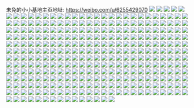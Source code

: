 未免的小小基地主页地址: https://weibo.com/u/6255429070 
![](https://wx4.sinaimg.cn/mw2000/006Pl8Rgly1h9klc5ihmnj30wi1yc4qp.jpg) 
![](https://wx4.sinaimg.cn/mw2000/006Pl8Rgly1h9klc3pvidj30wi1yc4qp.jpg) 
![](https://wx4.sinaimg.cn/mw2000/006Pl8Rgly1h9klc84g06j30wi1ycb29.jpg) 
![](https://wx4.sinaimg.cn/mw2000/006Pl8Rgly1h9klc9w70bj30wi1ychdt.jpg) 
![](https://wx4.sinaimg.cn/mw2000/006Pl8Rgly1h9jvkbh2ccj30u01hck6k.jpg) 
![](https://wx4.sinaimg.cn/mw2000/006Pl8Rgly1h9jvkcf1cij33402c0b2a.jpg) 
![](https://wx4.sinaimg.cn/mw2000/006Pl8Rgly1h9jh22ntb0j31o029e1kz.jpg) 
![](https://wx4.sinaimg.cn/mw2000/006Pl8Rgly1h9jh2fs70uj31o029eu0y.jpg) 
![](https://wx4.sinaimg.cn/mw2000/006Pl8Rggy1h9ikm3w4k0j31hc0u0ap2.jpg) 
![](https://wx4.sinaimg.cn/mw2000/006Pl8Rggy1h9ikm29bghj30u01hcqh0.jpg) 
![](https://wx4.sinaimg.cn/mw2000/006Pl8Rgly1h97844yebij30u0140k1z.jpg) 
![](https://wx4.sinaimg.cn/mw2000/006Pl8Rgly1h9784diq7zj31yh1yhhdu.jpg) 
![](https://wx4.sinaimg.cn/mw2000/006Pl8Rgly1h97845cbmoj30w60u07di.jpg) 
![](https://wx4.sinaimg.cn/mw2000/006Pl8Rgly1h97847gtvqj32c02c01ky.jpg) 
![](https://wx4.sinaimg.cn/mw2000/006Pl8Rgly1h9784b7eopj32uj23hhdv.jpg) 
![](https://wx4.sinaimg.cn/mw2000/006Pl8Rgly1h9784dw6j5j31400u0120.jpg) 
![](https://wx4.sinaimg.cn/mw2000/006Pl8Rgly1h9784e56hrj30u00u013z.jpg) 
![](https://wx4.sinaimg.cn/mw2000/006Pl8Rgly1h97844mz52j31400u0h4x.jpg) 
![](https://wx4.sinaimg.cn/mw2000/006Pl8Rgly1h9784ef1hbj30u00xeguz.jpg) 
![](https://wx4.sinaimg.cn/mw2000/006Pl8Rgly1h9784epmedj30u0190nfh.jpg) 
![](https://wx4.sinaimg.cn/mw2000/006Pl8Rgly1h9784ezggzj30u00u0jy3.jpg) 
![](https://wx4.sinaimg.cn/mw2000/006Pl8Rgly1h9784fco79j31400u0al3.jpg) 
![](https://wx4.sinaimg.cn/mw2000/006Pl8Rgly1h9784fxus4j30tu0tutq2.jpg) 
![](https://wx4.sinaimg.cn/mw2000/006Pl8Rgly1h91ezzkrj3j30u01sxtnz.jpg) 
![](https://wx4.sinaimg.cn/mw2000/006Pl8Rgly1h91ezcs79kj30u00ylte0.jpg) 
![](https://wx4.sinaimg.cn/mw2000/006Pl8Rggy1h8r2a98970j33402c0b29.jpg) 
![](https://wx4.sinaimg.cn/mw2000/006Pl8Rggy1h8j3e4hx0uj33402c0b2c.jpg) 
![](https://wx4.sinaimg.cn/mw2000/006Pl8Rggy1h8j3edvdomj32c03407wi.jpg) 
![](https://wx4.sinaimg.cn/mw2000/006Pl8Rggy1h8j3hj382cj32c0340kjn.jpg) 
![](https://wx4.sinaimg.cn/mw2000/006Pl8Rggy1h8j3if4z1rj32801o07wh.jpg) 
![](https://wx4.sinaimg.cn/mw2000/006Pl8Rggy1h8j3in0rbaj32801o07wh.jpg) 
![](https://wx4.sinaimg.cn/mw2000/006Pl8Rgly1h8d3jhqjtbj30u01hcqgv.jpg) 
![](https://wx4.sinaimg.cn/mw2000/006Pl8Rgly1h8bx7wqhhbj31be0zk7e1.jpg) 
![](https://wx4.sinaimg.cn/mw2000/006Pl8Rgly1h8bx7xy476j31be0zk45r.jpg) 
![](https://wx4.sinaimg.cn/mw2000/006Pl8Rgly1h8bx7v9orpj31be0zk7cn.jpg) 
![](https://wx4.sinaimg.cn/mw2000/006Pl8Rgly1h8bx7yqsp7j30zk1bejzr.jpg) 
![](https://wx4.sinaimg.cn/mw2000/006Pl8Rgly1h8bx7zum85j30zk1beq84.jpg) 
![](https://wx4.sinaimg.cn/mw2000/006Pl8Rgly1h8biivigfij31e90sanan.jpg) 
![](https://wx4.sinaimg.cn/mw2000/006Pl8Rgly1h88eip4okgj32801o0hdu.jpg) 
![](https://wx4.sinaimg.cn/mw2000/006Pl8Rgly1h88eir4extj32801o01ky.jpg) 
![](https://wx4.sinaimg.cn/mw2000/006Pl8Rgly1h88eiuh4xdj32801o0hdu.jpg) 
![](https://wx4.sinaimg.cn/mw2000/006Pl8Rgly1h88ej1l2rkj32801o0b2a.jpg) 
![](https://wx4.sinaimg.cn/mw2000/006Pl8Rggy1h83qaqtl53j31gw0tr1a1.jpg) 
![](https://wx4.sinaimg.cn/mw2000/006Pl8Rggy1h83qatdmlkj31hc0u04dx.jpg) 
![](https://wx4.sinaimg.cn/mw2000/006Pl8Rggy1h81p7bdjf9j31hc0u0tn9.jpg) 
![](https://wx4.sinaimg.cn/mw2000/006Pl8Rggy1h81h275x35j32ow1t6x6q.jpg) 
![](https://wx4.sinaimg.cn/mw2000/006Pl8Rggy1h81h2baj27j32ry1vhkjn.jpg) 
![](https://wx4.sinaimg.cn/mw2000/006Pl8Rgly1h80g7dug4yj30oc06jgm5.jpg) 
![](https://wx4.sinaimg.cn/mw2000/006Pl8Rgly1h7zvoqh3fbj30sy1fiakb.jpg) 
![](https://wx4.sinaimg.cn/mw2000/006Pl8Rgly1h7zvopvx9pj30u01hcdnu.jpg) 
![](https://wx4.sinaimg.cn/mw2000/006Pl8Rgly1h7zvowuxawj30tz0muthr.jpg) 
![](https://wx4.sinaimg.cn/mw2000/006Pl8Rggy1h7y42h6mxzj30u01hcair.jpg) 
![](https://wx4.sinaimg.cn/mw2000/006Pl8Rgly1h7wxwhm0woj30u01sxanh.jpg) 
![](https://wx4.sinaimg.cn/mw2000/006Pl8Rgly1h7wwx3piu6j33402c0b2b.jpg) 
![](https://wx4.sinaimg.cn/mw2000/006Pl8Rgly1h7wwxtau9hj31hc0u0ap4.jpg) 
![](https://wx4.sinaimg.cn/mw2000/006Pl8Rgly1h7wwxtvplsj30u00u0wq5.jpg) 
![](https://wx4.sinaimg.cn/mw2000/006Pl8Rgly1h7wwxuqaq9j31400u0k9f.jpg) 
![](https://wx4.sinaimg.cn/mw2000/006Pl8Rgly1h7wwxvi3wcj31hc0o0qic.jpg) 
![](https://wx4.sinaimg.cn/mw2000/006Pl8Rgly1h7wwxz39dvj33k02o0u10.jpg) 
![](https://wx4.sinaimg.cn/mw2000/006Pl8Rggy1h7vtv2mlwpj32801o04qq.jpg) 
![](https://wx4.sinaimg.cn/mw2000/006Pl8Rggy1h7nnmgwjo8j31o02807wi.jpg) 
![](https://wx4.sinaimg.cn/mw2000/006Pl8Rggy1h7nnmjb421j32801o0b2a.jpg) 
![](https://wx4.sinaimg.cn/mw2000/006Pl8Rgly1h7l7nwd3gxj30r3103qlc.jpg) 
![](https://wx4.sinaimg.cn/mw2000/006Pl8Rgly1h7l7nx8honj30qw1034qp.jpg) 
![](https://wx4.sinaimg.cn/mw2000/006Pl8Rgly1h7l7nxpwbwj30u01hctph.jpg) 
![](https://wx4.sinaimg.cn/mw2000/006Pl8Rggy1h7jvawyjjnj33342bcqv5.jpg) 
![](https://wx4.sinaimg.cn/mw2000/006Pl8Rggy1h7ik484rahj30u01hc7g9.jpg) 
![](https://wx4.sinaimg.cn/mw2000/006Pl8Rggy1h7ik50k5pfj31i92aonpd.jpg) 
![](https://wx4.sinaimg.cn/mw2000/006Pl8Rggy1h7ik53cjigj32la2ygqv7.jpg) 
![](https://wx4.sinaimg.cn/mw2000/006Pl8Rgly1h7hizrglh2j30u014010t.jpg) 
![](https://wx4.sinaimg.cn/mw2000/006Pl8Rgly1h7hizs34usj30u00u0doo.jpg) 
![](https://wx4.sinaimg.cn/mw2000/006Pl8Rgly1h7ehnv9zz6j31o0280kjm.jpg) 
![](https://wx4.sinaimg.cn/mw2000/006Pl8Rgly1h7ehnp4q3pj32c0340e83.jpg) 
![](https://wx4.sinaimg.cn/mw2000/006Pl8Rgly1h7ahlka3auj30wi1ych7o.jpg) 
![](https://wx4.sinaimg.cn/mw2000/006Pl8Rgly1h7ahlksn1rj30wi1yctqt.jpg) 
![](https://wx4.sinaimg.cn/mw2000/006Pl8Rgly1h7ahllbo1xj30wi1yc4ez.jpg) 
![](https://wx4.sinaimg.cn/mw2000/006Pl8Rgly1h7ahlip2qej30wi1ycqjk.jpg) 
![](https://wx4.sinaimg.cn/mw2000/006Pl8Rggy1h788gstircj30wi1lr4qp.jpg) 
![](https://wx4.sinaimg.cn/mw2000/006Pl8Rgly1h76d328z5gj32801o04qq.jpg) 
![](https://wx4.sinaimg.cn/mw2000/006Pl8Rgly1h76d36bnblj32801o07bk.jpg) 
![](https://wx4.sinaimg.cn/mw2000/006Pl8Rgly1h76d2zq3xvj32801o0wr6.jpg) 
![](https://wx4.sinaimg.cn/mw2000/006Pl8Rgly1h76d3b5h69j33402c0qv6.jpg) 
![](https://wx4.sinaimg.cn/mw2000/006Pl8Rgly1h73mwnpadyj30u01hcdnr.jpg) 
![](https://wx4.sinaimg.cn/mw2000/006Pl8Rgly1h73mwnxng5j31ga0tf409.jpg) 
![](https://wx4.sinaimg.cn/mw2000/006Pl8Rgly1h73mwo9ac5j31hc0u075u.jpg) 
![](https://wx4.sinaimg.cn/mw2000/006Pl8Rggy1h73i0apx2zj32801o0hdu.jpg) 
![](https://wx4.sinaimg.cn/mw2000/006Pl8Rggy1h73i0dbz2gj31o0280kjm.jpg) 
![](https://wx4.sinaimg.cn/mw2000/006Pl8Rggy1h73i0eqdhqj32801o0kjl.jpg) 
![](https://wx4.sinaimg.cn/mw2000/006Pl8Rgly1h701wu3lkyj30u01sxh0t.jpg) 
![](https://wx4.sinaimg.cn/mw2000/006Pl8Rgly1h6yz41b681j30wi1yc7wh.jpg) 
![](https://wx4.sinaimg.cn/mw2000/006Pl8Rgly1h6yz4080zpj30wi1yc4qp.jpg) 
![](https://wx4.sinaimg.cn/mw2000/006Pl8Rgly1h6uv3881ubj31xm2kujwf.jpg) 
![](https://wx4.sinaimg.cn/mw2000/006Pl8Rgly1h6uv39vkuej31o0280qv5.jpg) 
![](https://wx4.sinaimg.cn/mw2000/006Pl8Rgly1h6uv3asnv3j317c0wi7rq.jpg) 
![](https://wx4.sinaimg.cn/mw2000/006Pl8Rgly1h6uv3fnkeqj32yo2804qp.jpg) 
![](https://wx4.sinaimg.cn/mw2000/006Pl8Rgly1h6uv3imj25j32c0340jy6.jpg) 
![](https://wx4.sinaimg.cn/mw2000/006Pl8Rgly1h6uv3l79spj32yo280kjn.jpg) 
![](https://wx4.sinaimg.cn/mw2000/006Pl8Rggy1h6rfbwhzayj32c0340u0z.jpg) 
![](https://wx4.sinaimg.cn/mw2000/006Pl8Rggy1h6rfc2c5b9j31f70stn5a.jpg) 
![](https://wx4.sinaimg.cn/mw2000/006Pl8Rggy1h6p0yjquw8j30ti07hwfc.jpg) 
![](https://wx4.sinaimg.cn/mw2000/006Pl8Rggy1h6oqhdkyf3j30lc0sggqc.jpg) 
![](https://wx4.sinaimg.cn/mw2000/006Pl8Rggy1h6moq7d19kj30t21fpjx3.jpg) 
![](https://wx4.sinaimg.cn/mw2000/006Pl8Rggy1h6moq8aak5j30sc1ef7bs.jpg) 
![](https://wx4.sinaimg.cn/mw2000/006Pl8Rggy1h6moq8wk05j30u01hcn61.jpg) 
![](https://wx4.sinaimg.cn/mw2000/006Pl8Rggy1h6moqa7bf2j30sg1ekn9e.jpg) 
![](https://wx4.sinaimg.cn/mw2000/006Pl8Rggy1h6mf3l14mvj30u01sxtbd.jpg) 
![](https://wx4.sinaimg.cn/mw2000/006Pl8Rggy1h6mf3rcf3rj30u01sxqhj.jpg) 
![](https://wx4.sinaimg.cn/mw2000/006Pl8Rggy1h6mf35ws1xj30ci0m8gma.jpg) 
![](https://wx4.sinaimg.cn/mw2000/006Pl8Rggy1h6mf3ear6hj30wi1ychdt.jpg) 
![](https://wx4.sinaimg.cn/mw2000/006Pl8Rggy1h6mf439tg3j30u01sxk3p.jpg) 
![](https://wx4.sinaimg.cn/mw2000/006Pl8Rggy1h6malg9n25j30zk0jyq5j.jpg) 
![](https://wx4.sinaimg.cn/mw2000/006Pl8Rggy1h6malgocovj30zk0jymzu.jpg) 
![](https://wx4.sinaimg.cn/mw2000/006Pl8Rggy1h6malft1zkj30zk0jztbh.jpg) 
![](https://wx4.sinaimg.cn/mw2000/006Pl8Rggy1h6l97ztnlfj30sv1fb78q.jpg) 
![](https://wx4.sinaimg.cn/mw2000/006Pl8Rggy1h6l985z31uj30rn1d4qai.jpg) 
![](https://wx4.sinaimg.cn/mw2000/006Pl8Rggy1h6kldnv8baj32801o0x6p.jpg) 
![](https://wx4.sinaimg.cn/mw2000/006Pl8Rggy1h6kldptdscj32801o0kjl.jpg) 
![](https://wx4.sinaimg.cn/mw2000/006Pl8Rgly1h6jxhxne15j30wi1yce81.jpg) 
![](https://wx4.sinaimg.cn/mw2000/006Pl8Rgly1h6jayjjzumj30u00p4q8s.jpg) 
![](https://wx4.sinaimg.cn/mw2000/006Pl8Rgly1h6f70za8gqj30u00u0ju1.jpg) 
![](https://wx4.sinaimg.cn/mw2000/006Pl8Rgly1h6f712x96lj31z41hckjl.jpg) 
![](https://wx4.sinaimg.cn/mw2000/006Pl8Rgly1h6f717dljyj30u00u0wfu.jpg) 
![](https://wx4.sinaimg.cn/mw2000/006Pl8Rgly1h6f716io3tj32yo280qdg.jpg) 
![](https://wx4.sinaimg.cn/mw2000/006Pl8Rgly1h6f71cneevj31s02dcu0y.jpg) 
![](https://wx4.sinaimg.cn/mw2000/006Pl8Rgly1h6f728dztuj32d51ruqv6.jpg) 
![](https://wx4.sinaimg.cn/mw2000/006Pl8Rggy1h6em6umiv8j31hc0u0k9n.jpg) 
![](https://wx4.sinaimg.cn/mw2000/006Pl8Rggy1h6em6vgpjwj31hc0u0wtw.jpg) 
![](https://wx4.sinaimg.cn/mw2000/006Pl8Rgly1h6d82isg17j31bn0qtdjh.jpg) 
![](https://wx4.sinaimg.cn/mw2000/006Pl8Rgly1h6d82iet0kj31hc0u0435.jpg) 
![](https://wx4.sinaimg.cn/mw2000/006Pl8Rgly1h6d82j1nwxj30pv19zakk.jpg) 
![](https://wx4.sinaimg.cn/mw2000/006Pl8Rgly1h69wpy9sffj30n00sswkv.jpg) 
![](https://wx4.sinaimg.cn/mw2000/006Pl8Rggy1h67r2mfpwdj30zk1bfq9z.jpg) 
![](https://wx4.sinaimg.cn/mw2000/006Pl8Rgly1h66jzbtz1zj31hc0u0q7w.jpg) 
![](https://wx4.sinaimg.cn/mw2000/006Pl8Rgly1h66fh41qo4j30wi1yc1kx.jpg) 
![](https://wx4.sinaimg.cn/mw2000/006Pl8Rgly1h60fnd9b41j30sy1fgt9c.jpg) 
![](https://wx4.sinaimg.cn/mw2000/006Pl8Rgly1h60fngblgwj32c0340hdu.jpg) 
![](https://wx4.sinaimg.cn/mw2000/006Pl8Rgly1h60fnc9ic2j32c0340npe.jpg) 
![](https://wx4.sinaimg.cn/mw2000/006Pl8Rgly1h60bvtbmyyj30u01hct9u.jpg) 
![](https://wx4.sinaimg.cn/mw2000/006Pl8Rgly1h60bx2dft2j31be0zjtgl.jpg) 
![](https://wx4.sinaimg.cn/mw2000/006Pl8Rgly1h5yapzk55kj313z0st7nh.jpg) 
![](https://wx4.sinaimg.cn/mw2000/006Pl8Rgly1h5yapc7rtpj32c0340b2b.jpg) 
![](https://wx4.sinaimg.cn/mw2000/006Pl8Rgly1h5yapdnw1cj31jj222jx4.jpg) 
![](https://wx4.sinaimg.cn/mw2000/006Pl8Rgly1h5yape00vhj31be0zkgzp.jpg) 
![](https://wx4.sinaimg.cn/mw2000/006Pl8Rgly1h5yap9bv2aj34802tcu0y.jpg) 
![](https://wx4.sinaimg.cn/mw2000/006Pl8Rggy1h5xavjfcdyj30k00zkmyn.jpg) 
![](https://wx4.sinaimg.cn/mw2000/006Pl8Rggy1h5xavk2agoj30k00zkdk2.jpg) 
![](https://wx4.sinaimg.cn/mw2000/006Pl8Rggy1h5xaqjf1gbj30p40ug75c.jpg) 
![](https://wx4.sinaimg.cn/mw2000/006Pl8Rggy1h5wpqcua4vj30u01hc492.jpg) 
![](https://wx4.sinaimg.cn/mw2000/006Pl8Rggy1h5ui26mibkj30u01sx7fz.jpg) 
![](https://wx4.sinaimg.cn/mw2000/006Pl8Rgly1h5soe7vlgoj30u01sxdtt.jpg) 
![](https://wx4.sinaimg.cn/mw2000/006Pl8Rgly1h5soe2c74xj30wi1yc7wh.jpg) 
![](https://wx4.sinaimg.cn/mw2000/006Pl8Rgly1h5so91tp1aj30u01hcdpa.jpg) 
![](https://wx4.sinaimg.cn/mw2000/006Pl8Rgly1h5so91bc6kj30u01hc4fx.jpg) 
![](https://wx4.sinaimg.cn/mw2000/006Pl8Rgly1h5so2t9mh2j30wi1yc4qp.jpg) 
![](https://wx4.sinaimg.cn/mw2000/006Pl8Rgly1h5so2qbusyj30wi1yc4qp.jpg) 
![](https://wx4.sinaimg.cn/mw2000/006Pl8Rgly1h5so2w9ydlj30wi1yc4qp.jpg) 
![](https://wx4.sinaimg.cn/mw2000/006Pl8Rgly1h5so2zs5mbj30wi1yc1kx.jpg) 
![](https://wx4.sinaimg.cn/mw2000/006Pl8Rgly1h5so354uvhj30wi1yc7wh.jpg) 
![](https://wx4.sinaimg.cn/mw2000/006Pl8Rgly1h5so39pntqj30wi1yc7wh.jpg) 
![](https://wx4.sinaimg.cn/mw2000/006Pl8Rggy1h5rjln2pv0j30u01hc784.jpg) 
![](https://wx4.sinaimg.cn/mw2000/006Pl8Rggy1h5r563xhdpj30rb1n4wnc.jpg) 
![](https://wx4.sinaimg.cn/mw2000/006Pl8Rggy1h5r5651gzrj30vy1x5q5w.jpg) 
![](https://wx4.sinaimg.cn/mw2000/006Pl8Rggy1h5q860to3fj30zk1begp9.jpg) 
![](https://wx4.sinaimg.cn/mw2000/006Pl8Rggy1h5q85zyxsij30u01hc4c9.jpg) 
![](https://wx4.sinaimg.cn/mw2000/006Pl8Rggy1h5lnpi6w1yj33402c04qq.jpg) 
![](https://wx4.sinaimg.cn/mw2000/006Pl8Rggy1h5izmmjsdij30u00u00w8.jpg) 
![](https://wx4.sinaimg.cn/mw2000/006Pl8Rgly1h5fsxe3tkcj313u0ijwkc.jpg) 
![](https://wx4.sinaimg.cn/mw2000/006Pl8Rggy1h5flyk3jz4j30u01sytfs.jpg) 
![](https://wx4.sinaimg.cn/mw2000/006Pl8Rggy1h5flyktaf0j30tp0lj0vm.jpg) 
![](https://wx4.sinaimg.cn/mw2000/006Pl8Rgly1h5euhoz3zmj32801o0qv5.jpg) 
![](https://wx4.sinaimg.cn/mw2000/006Pl8Rgly1h5euhqk4x5j32801o0npd.jpg) 
![](https://wx4.sinaimg.cn/mw2000/006Pl8Rgly1h5euhs6nazj31o0280b2a.jpg) 
![](https://wx4.sinaimg.cn/mw2000/006Pl8Rgly1h5euhtjvs4j31o02804qq.jpg) 
![](https://wx4.sinaimg.cn/mw2000/006Pl8Rgly1h5euhmk1pnj31o02804qq.jpg) 
![](https://wx4.sinaimg.cn/mw2000/006Pl8Rgly1h5euhu3se9j30wi0wi7h4.jpg) 
![](https://wx4.sinaimg.cn/mw2000/006Pl8Rgly1h5euhw9q58j32yg2lanpf.jpg) 
![](https://wx4.sinaimg.cn/mw2000/006Pl8Rgly1h5euhy6nygj32la2ygqv7.jpg) 
![](https://wx4.sinaimg.cn/mw2000/006Pl8Rgly1h5euhzllv9j31o02804qq.jpg) 
![](https://wx4.sinaimg.cn/mw2000/006Pl8Rgly1h5eui0nsebj31o01o0qv5.jpg) 
![](https://wx4.sinaimg.cn/mw2000/006Pl8Rgly1h5eui0zu58j31400u0aia.jpg) 
![](https://wx4.sinaimg.cn/mw2000/006Pl8Rgly1h5eui1afbcj30wi0wiwrc.jpg) 
![](https://wx4.sinaimg.cn/mw2000/006Pl8Rgly1h5eui2wckbj31o02804qq.jpg) 
![](https://wx4.sinaimg.cn/mw2000/006Pl8Rgly1h5eui44d7yj30wi0wiwr9.jpg) 
![](https://wx4.sinaimg.cn/mw2000/006Pl8Rggy1h5emthmmfyj30u0140dpq.jpg) 
![](https://wx4.sinaimg.cn/mw2000/006Pl8Rggy1h5djwjyxlvj32801o01kx.jpg) 
![](https://wx4.sinaimg.cn/mw2000/006Pl8Rggy1h5djwgy6agj32801o0h2l.jpg) 
![](https://wx4.sinaimg.cn/mw2000/006Pl8Rggy1h5cewqlg63j30u01sx7h2.jpg) 
![](https://wx4.sinaimg.cn/mw2000/006Pl8Rggy1h5c3t9l6pgj30u01sx7bt.jpg) 
![](https://wx4.sinaimg.cn/mw2000/006Pl8Rggy1h5c2mroq3jj30u0140n1s.jpg) 
![](https://wx4.sinaimg.cn/mw2000/006Pl8Rggy1h5c2msgen0j30u0140gor.jpg) 
![](https://wx4.sinaimg.cn/mw2000/006Pl8Rggy1h5awk80qgvj30u01jijxc.jpg) 
![](https://wx4.sinaimg.cn/mw2000/006Pl8Rggy1h59t0i4oq3j30u01sx162.jpg) 
![](https://wx4.sinaimg.cn/mw2000/006Pl8Rggy1h59scsf2a7j30u01sx7gm.jpg) 
![](https://wx4.sinaimg.cn/mw2000/006Pl8Rgly1h593formwuj30wi1yce81.jpg) 
![](https://wx4.sinaimg.cn/mw2000/006Pl8Rgly1h58xymboshj30u01sxn3o.jpg) 
![](https://wx4.sinaimg.cn/mw2000/006Pl8Rgly1h58xymqyxej30u01sx0zv.jpg) 
![](https://wx4.sinaimg.cn/mw2000/006Pl8Rgly1h58simi1b7j30wi1yc4qp.jpg) 
![](https://wx4.sinaimg.cn/mw2000/006Pl8Rgly1h58s7w4d6aj30wi0gcjt8.jpg) 
![](https://wx4.sinaimg.cn/mw2000/006Pl8Rggy1h58o8xqjphj31o0280qv5.jpg) 
![](https://wx4.sinaimg.cn/mw2000/006Pl8Rggy1h58elm2ru8j30u00eedi9.jpg) 
![](https://wx4.sinaimg.cn/mw2000/006Pl8Rgly1h56sxrwu5rj32801o0h26.jpg) 
![](https://wx4.sinaimg.cn/mw2000/006Pl8Rgly1h56sxsmcu3j32801o04f2.jpg) 
![](https://wx4.sinaimg.cn/mw2000/006Pl8Rgly1h56sxtkkpej32801o0aqp.jpg) 
![](https://wx4.sinaimg.cn/mw2000/006Pl8Rgly1h56sxu2ktjj32801o018x.jpg) 
![](https://wx4.sinaimg.cn/mw2000/006Pl8Rggy1h55irp4eopj32801o0k8s.jpg) 
![](https://wx4.sinaimg.cn/mw2000/006Pl8Rggy1h55irq6phjj32801o0arp.jpg) 
![](https://wx4.sinaimg.cn/mw2000/006Pl8Rggy1h55irqttv6j32801o01ab.jpg) 
![](https://wx4.sinaimg.cn/mw2000/006Pl8Rggy1h55iro58qfj32801o0tqd.jpg) 
![](https://wx4.sinaimg.cn/mw2000/006Pl8Rggy1h55irrg2jjj32801o0tpx.jpg) 
![](https://wx4.sinaimg.cn/mw2000/006Pl8Rggy1h550o3oertj31o0280ars.jpg) 
![](https://wx4.sinaimg.cn/mw2000/006Pl8Rggy1h550o5363mj32801o0h25.jpg) 
![](https://wx4.sinaimg.cn/mw2000/006Pl8Rggy1h550o2ql5vj32801o0dwf.jpg) 
![](https://wx4.sinaimg.cn/mw2000/006Pl8Rggy1h52mjkpzqzj30wi1ych8d.jpg) 
![](https://wx4.sinaimg.cn/mw2000/006Pl8Rggy1h52kd7saajj31o02801kx.jpg) 
![](https://wx4.sinaimg.cn/mw2000/006Pl8Rggy1h52kdaa3i2j33402c0hdv.jpg) 
![](https://wx4.sinaimg.cn/mw2000/006Pl8Rggy1h51ybxsze8j31o02801kx.jpg) 
![](https://wx4.sinaimg.cn/mw2000/006Pl8Rggy1h51yc2r88bj31o02801kx.jpg) 
![](https://wx4.sinaimg.cn/mw2000/006Pl8Rggy1h51yca21eoj32801o0x6q.jpg) 
![](https://wx4.sinaimg.cn/mw2000/006Pl8Rggy1h51yclr5w4j32801o0npe.jpg) 
![](https://wx4.sinaimg.cn/mw2000/006Pl8Rggy1h51ycsvgobj32801o0npe.jpg) 
![](https://wx4.sinaimg.cn/mw2000/006Pl8Rggy1h51yb8o07wj32801o0npe.jpg) 
![](https://wx4.sinaimg.cn/mw2000/006Pl8Rggy1h51yctxqvxj31o0280dzw.jpg) 
![](https://wx4.sinaimg.cn/mw2000/006Pl8Rggy1h51yczv4j1j32801o0e82.jpg) 
![](https://wx4.sinaimg.cn/mw2000/006Pl8Rggy1h511v4w8rkj30wi1yc7lc.jpg) 
![](https://wx4.sinaimg.cn/mw2000/006Pl8Rggy1h5112o3riwj30pp1lr167.jpg) 
![](https://wx4.sinaimg.cn/mw2000/006Pl8Rggy1h51130xenaj30po1lqgxc.jpg) 
![](https://wx4.sinaimg.cn/mw2000/006Pl8Rgly1h50ykycurdj30wi1ychdt.jpg) 
![](https://wx4.sinaimg.cn/mw2000/006Pl8Rgly1h50ykzwlzfj30wi1yc1kx.jpg) 
![](https://wx4.sinaimg.cn/mw2000/006Pl8Rgly1h50ycqurm0j30wi1yc4o7.jpg) 
![](https://wx4.sinaimg.cn/mw2000/006Pl8Rgly1h4tm2g8wcoj30wi1ycnpd.jpg) 
![](https://wx4.sinaimg.cn/mw2000/006Pl8Rgly1h4sq7lpk4gj30wi1yc1an.jpg) 
![](https://wx4.sinaimg.cn/mw2000/006Pl8Rggy1h4rkgtelarj31o02yob29.jpg) 
![](https://wx4.sinaimg.cn/mw2000/006Pl8Rggy1h4rkguvk03j31o0280hdt.jpg) 
![](https://wx4.sinaimg.cn/mw2000/006Pl8Rggy1h4r3sehauxj30u01hc0ys.jpg) 
![](https://wx4.sinaimg.cn/mw2000/006Pl8Rggy1h4r3sf8147j30u01hcn5b.jpg) 
![](https://wx4.sinaimg.cn/mw2000/006Pl8Rggy1h4r3shd983j33402c0qv6.jpg) 
![](https://wx4.sinaimg.cn/mw2000/006Pl8Rggy1h4r3smtcerj33402c07wi.jpg) 
![](https://wx4.sinaimg.cn/mw2000/006Pl8Rggy1h4r3soros6j30sy1fiaos.jpg) 
![](https://wx4.sinaimg.cn/mw2000/006Pl8Rggy1h4r3srrnonj30u01hcwxq.jpg) 
![](https://wx4.sinaimg.cn/mw2000/006Pl8Rggy1h4r3v6kwohj30u01hcww5.jpg) 
![](https://wx4.sinaimg.cn/mw2000/006Pl8Rggy1h4qeijyigkj30zk0zk7ak.jpg) 
![](https://wx4.sinaimg.cn/mw2000/006Pl8Rggy1h4q6df60gbj32c0340x6q.jpg) 
![](https://wx4.sinaimg.cn/mw2000/006Pl8Rggy1h4pc999r3dj30wi1yce81.jpg) 
![](https://wx4.sinaimg.cn/mw2000/006Pl8Rgly1h4oxn1sr7bj30wi1ycqdv.jpg) 
![](https://wx4.sinaimg.cn/mw2000/006Pl8Rgly1h4oxn28ukrj30wi1yctjj.jpg) 
![](https://wx4.sinaimg.cn/mw2000/006Pl8Rgly1h4oxn15v4wj30wi1yc7fr.jpg) 
![](https://wx4.sinaimg.cn/mw2000/006Pl8Rgly1h4kqk90715j30wi1yce81.jpg) 
![](https://wx4.sinaimg.cn/mw2000/006Pl8Rggy1h4kcuwv6ctj30te0pbdld.jpg) 
![](https://wx4.sinaimg.cn/mw2000/006Pl8Rggy1h4iw43krp8j30u01hcq8i.jpg) 
![](https://wx4.sinaimg.cn/mw2000/006Pl8Rgly1h4ifp4wxtdj31o0280npf.jpg) 
![](https://wx4.sinaimg.cn/mw2000/006Pl8Rgly1h4ifp9msukj31o0280u0z.jpg) 
![](https://wx4.sinaimg.cn/mw2000/006Pl8Rgly1h4ifpdihqcj31o0280npf.jpg) 
![](https://wx4.sinaimg.cn/mw2000/006Pl8Rgly1h4ifpeogpoj32801o07wi.jpg) 
![](https://wx4.sinaimg.cn/mw2000/006Pl8Rgly1h4ifpfy6yej32801o04qq.jpg) 
![](https://wx4.sinaimg.cn/mw2000/006Pl8Rgly1h4ifph7uxgj32801o07wi.jpg) 
![](https://wx4.sinaimg.cn/mw2000/006Pl8Rgly1h4hfm6nt0xj30ru0ru46f.jpg) 
![](https://wx4.sinaimg.cn/mw2000/006Pl8Rggy1h4fr0znn1gj30wi1ycat9.jpg) 
![](https://wx4.sinaimg.cn/mw2000/006Pl8Rggy1h4eehja1w4j30pl1lmajs.jpg) 
![](https://wx4.sinaimg.cn/mw2000/006Pl8Rgly1h4eblzfbyxj30wi1yctqa.jpg) 
![](https://wx4.sinaimg.cn/mw2000/006Pl8Rggy1h4dm4da4jzj31hc0u0aq0.jpg) 
![](https://wx4.sinaimg.cn/mw2000/006Pl8Rgly1h4dbs3e42mj30js0b5wgd.jpg) 
![](https://wx4.sinaimg.cn/mw2000/006Pl8Rggy1h4d8sb48wdj30rg14s419.jpg) 
![](https://wx4.sinaimg.cn/mw2000/006Pl8Rggy1h4c75f27cmj313u0tuqcb.jpg) 
![](https://wx4.sinaimg.cn/mw2000/006Pl8Rggy1h4bdg44zgwj32c0340x6r.jpg) 
![](https://wx4.sinaimg.cn/mw2000/006Pl8Rggy1h4bdfpy2xtj30u01hcdvl.jpg) 
![](https://wx4.sinaimg.cn/mw2000/006Pl8Rggy1h4b1s8u6fxj30u0051dh0.jpg) 
![](https://wx4.sinaimg.cn/mw2000/006Pl8Rggy1h4avg5taerj30wi1ycngq.jpg) 
![](https://wx4.sinaimg.cn/mw2000/006Pl8Rggy1h4au1hzldqj30ki0kiad7.jpg) 
![](https://wx4.sinaimg.cn/mw2000/006Pl8Rggy1h493daqwr2j30u01hc4e9.jpg) 
![](https://wx4.sinaimg.cn/mw2000/006Pl8Rggy1h493dcbxkjj32c0340u0y.jpg) 
![](https://wx4.sinaimg.cn/mw2000/006Pl8Rggy1h493df4gcvj32c0340x6r.jpg) 
![](https://wx4.sinaimg.cn/mw2000/006Pl8Rggy1h493dg6mntj31hc0u0du8.jpg) 
![](https://wx4.sinaimg.cn/mw2000/006Pl8Rgly1h47qxaz2vdj30u018s478.jpg) 
![](https://wx4.sinaimg.cn/mw2000/006Pl8Rggy1h47i3el5noj30pt1ipqd3.jpg) 
![](https://wx4.sinaimg.cn/mw2000/006Pl8Rggy1h47i3puzh7j30p31l7gvf.jpg) 
![](https://wx4.sinaimg.cn/mw2000/006Pl8Rggy1h47cxnoxgtj31o0280x6p.jpg) 
![](https://wx4.sinaimg.cn/mw2000/006Pl8Rggy1h47cxlyypjj31o0280x6p.jpg) 
![](https://wx4.sinaimg.cn/mw2000/006Pl8Rggy1h46pnxfi8uj30zk0k0jxf.jpg) 
![](https://wx4.sinaimg.cn/mw2000/006Pl8Rggy1h468b10ffkj30u00khq73.jpg) 
![](https://wx4.sinaimg.cn/mw2000/006Pl8Rggy1h468ccd0bvj30u00s6n4z.jpg) 
![](https://wx4.sinaimg.cn/mw2000/006Pl8Rggy1h465zggcvzj31g70tddq5.jpg) 
![](https://wx4.sinaimg.cn/mw2000/006Pl8Rggy1h45210ggxlj31yc0wi1kx.jpg) 
![](https://wx4.sinaimg.cn/mw2000/006Pl8Rggy1h451cjmwpyj30pn1el49k.jpg) 
![](https://wx4.sinaimg.cn/mw2000/006Pl8Rggy1h448qjjhz8j30u01hcjww.jpg) 
![](https://wx4.sinaimg.cn/mw2000/006Pl8Rggy1h445d0mywij30u01hcn3e.jpg) 
![](https://wx4.sinaimg.cn/mw2000/006Pl8Rggy1h43woro5euj30sl1etwmz.jpg) 
![](https://wx4.sinaimg.cn/mw2000/006Pl8Rggy1h43upmm4myj30pp10ajxw.jpg) 
![](https://wx4.sinaimg.cn/mw2000/006Pl8Rgly1h43h4lko8xj30wi1yc1kx.jpg) 
![](https://wx4.sinaimg.cn/mw2000/006Pl8Rgly1h43h4r8uduj30wi1yc4qp.jpg) 
![](https://wx4.sinaimg.cn/mw2000/006Pl8Rgly1h43h4x04bjj30wi1yc4qp.jpg) 
![](https://wx4.sinaimg.cn/mw2000/006Pl8Rgly1h43cz7hwzpj30wi1yc7wh.jpg) 
![](https://wx4.sinaimg.cn/mw2000/006Pl8Rggy1h43c0ck5g1j30zk1bf7na.jpg) 
![](https://wx4.sinaimg.cn/mw2000/006Pl8Rggy1h43c0dvq4aj30zk1bfdv9.jpg) 
![](https://wx4.sinaimg.cn/mw2000/006Pl8Rggy1h43c0em7gbj30zk1bfnes.jpg) 
![](https://wx4.sinaimg.cn/mw2000/006Pl8Rggy1h43c0fkf23j30u01uoh2q.jpg) 
![](https://wx4.sinaimg.cn/mw2000/006Pl8Rggy1h431c19lzsj30wi1yc1kx.jpg) 
![](https://wx4.sinaimg.cn/mw2000/006Pl8Rggy1h431bzcwpzj30wi1yc4qp.jpg) 
![](https://wx4.sinaimg.cn/mw2000/006Pl8Rggy1h42tds7dk0j30u00a6mys.jpg) 
![](https://wx4.sinaimg.cn/mw2000/006Pl8Rgly1h41hf5nktcj30wi1ychdt.jpg) 
![](https://wx4.sinaimg.cn/mw2000/006Pl8Rggy1h410vihqpdj33402c0u0y.jpg) 
![](https://wx4.sinaimg.cn/mw2000/006Pl8Rggy1h40vxdwk1lj31hc0u0ndc.jpg) 
![](https://wx4.sinaimg.cn/mw2000/006Pl8Rggy1h3zuof5g9yj33402c0b2a.jpg) 
![](https://wx4.sinaimg.cn/mw2000/006Pl8Rggy1h3znk3vbjsj30wi1yc1kx.jpg) 
![](https://wx4.sinaimg.cn/mw2000/006Pl8Rgly1h3zlw0n3zmj30wi1yc4qp.jpg) 
![](https://wx4.sinaimg.cn/mw2000/006Pl8Rggy1h3ykp386cbj32o03k04qr.jpg) 
![](https://wx4.sinaimg.cn/mw2000/006Pl8Rggy1h3x6orz1r6j30wi1ycnpd.jpg) 
![](https://wx4.sinaimg.cn/mw2000/006Pl8Rggy1h3x6op7eekj30wi1ychdt.jpg) 
![](https://wx4.sinaimg.cn/mw2000/006Pl8Rggy1h3wypgo22dj30u01hcwrv.jpg) 
![](https://wx4.sinaimg.cn/mw2000/006Pl8Rggy1h3wx15e0yyj30u01mfwrb.jpg) 
![](https://wx4.sinaimg.cn/mw2000/006Pl8Rgly1h3whtguxq8j30wi1ycqv5.jpg) 
![](https://wx4.sinaimg.cn/mw2000/006Pl8Rgly1h3webbitjmj32dc35se84.jpg) 
![](https://wx4.sinaimg.cn/mw2000/006Pl8Rggy1h3w4fpvnoej30wi1ycto6.jpg) 
![](https://wx4.sinaimg.cn/mw2000/006Pl8Rggy1h3w4fqt12tj30wi1ych1y.jpg) 
![](https://wx4.sinaimg.cn/mw2000/006Pl8Rggy1h3w4frlt5tj30wi1ycncr.jpg) 
![](https://wx4.sinaimg.cn/mw2000/006Pl8Rggy1h3w4fsbu0vj30wi1ycdun.jpg) 
![](https://wx4.sinaimg.cn/mw2000/006Pl8Rggy1h3vxd5ldgwj30wi1yc7vv.jpg) 
![](https://wx4.sinaimg.cn/mw2000/006Pl8Rggy1h3uxv6ihyxj30wi1yc4qp.jpg) 
![](https://wx4.sinaimg.cn/mw2000/006Pl8Rggy1h3nq518z99j30zk0k0dkm.jpg) 
![](https://wx4.sinaimg.cn/mw2000/006Pl8Rggy1h3mon2vtpyj30wi1yc4qc.jpg) 
![](https://wx4.sinaimg.cn/mw2000/006Pl8Rgly1h3hb7ewvp1j30wi1ycx0j.jpg) 
